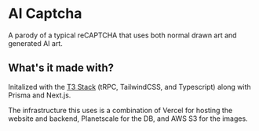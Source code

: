 # AI Captcha

A parody of a typical reCAPTCHA that uses both normal drawn art and generated AI art. 

## What's it made with?

Initalized with the [T3 Stack](https://create.t3.gg/) (tRPC, TailwindCSS, and Typescript) along with Prisma and Next.js.

The infrastructure this uses is a combination of Vercel for hosting the website and backend, Planetscale for the DB, and AWS S3 for the images. 
